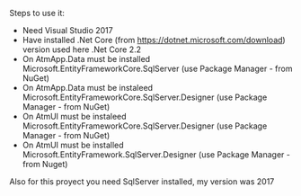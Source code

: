 Steps to use it:

- Need Visual Studio 2017
- Have installed .Net Core (from https://dotnet.microsoft.com/download) version used here .Net Core 2.2
- On AtmApp.Data must be installed Microsoft.EntityFrameworkCore.SqlServer (use Package Manager - from NuGet)
- On AtmApp.Data must be instaleed Microsoft.EntityFrameworkCore.SqlServer.Designer (use Package Manager - from NuGet)
- On AtmUI must be instaleed Microsoft.EntityFrameworkCore.SqlServer.Designer (use Package Manager - from NuGet)
- On AtmUI must be installed Microsoft.EntityFramework.SqlServer.Designer (use Package Manager - from Nuget)

Also for this proyect you need SqlServer installed, my version was 2017
